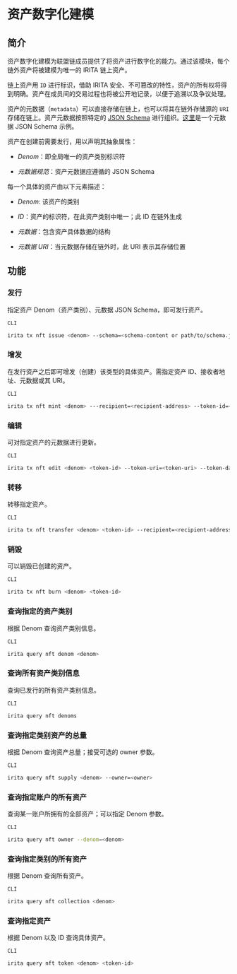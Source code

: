<!--
order: 2
-->

# 资产数字化建模

## 简介

资产数字化建模为联盟链成员提供了将资产进行数字化的能力。通过该模块，每个链外资产将被建模为唯一的 IRITA 链上资产。

链上资产用 `ID` 进行标识，借助 IRITA 安全、不可篡改的特性，资产的所有权将得到明确。资产在成员间的交易过程也将被公开地记录，以便于追溯以及争议处理。

资产的元数据（`metadata`）可以直接存储在链上，也可以将其在链外存储源的 `URI` 存储在链上。资产元数据按照特定的 [JSON Schema](https://JSON-Schema.org/) 进行组织。[这里](./schemas/nft-metadata.md)是一个元数据 JSON Schema 示例。

资产在创建前需要发行，用以声明其抽象属性：

- _Denom_：即全局唯一的资产类别标识符

- _元数据规范_：资产元数据应遵循的 JSON Schema

每一个具体的资产由以下元素描述：

- _Denom_: 该资产的类别

- _ID_：资产的标识符，在此资产类别中唯一；此 ID 在链外生成

- _元数据_：包含资产具体数据的结构

- _元数据 URI_：当元数据存储在链外时，此 URI 表示其存储位置

## 功能

### 发行

指定资产 Denom（资产类别）、元数据 JSON Schema，即可发行资产。

`CLI`

```bash
irita tx nft issue <denom> --schema=<schema-content or path/to/schema.json>
```

### 增发

在发行资产之后即可增发（创建）该类型的具体资产。需指定资产 ID、接收者地址、元数据或其 URI。

`CLI`

```bash
irita tx nft mint <denom> ---recipient=<recipient-address> --token-id=<token-id> --token-uri=<token-uri> --token-data=<token-data>
```

### 编辑

可对指定资产的元数据进行更新。

`CLI`

```bash
irita tx nft edit <denom> <token-id> --token-uri=<token-uri> --token-data=<token-data>
```

### 转移

转移指定资产。

`CLI`

```bash
irita tx nft transfer <denom> <token-id> --recipient=<recipient-address>
```

### 销毁

可以销毁已创建的资产。

`CLI`

```bash
irita tx nft burn <denom> <token-id>
```

### 查询指定的资产类别

根据 Denom 查询资产类别信息。

`CLI`

```bash
irita query nft denom <denom>
```

### 查询所有资产类别信息

查询已发行的所有资产类别信息。

`CLI`

```bash
irita query nft denoms
```

### 查询指定类别资产的总量

根据 Denom 查询资产总量；接受可选的 owner 参数。

`CLI`

```bash
irita query nft supply <denom> --owner=<owner>
```

### 查询指定账户的所有资产

查询某一账户所拥有的全部资产；可以指定 Denom 参数。

`CLI`

```bash
irita query nft owner --denom=<denom>
```

### 查询指定类别的所有资产

根据 Denom 查询所有资产。

`CLI`

```bash
irita query nft collection <denom>
```

### 查询指定资产

根据 Denom 以及 ID 查询具体资产。

`CLI`

```bash
irita query nft token <denom> <token-id>
```
